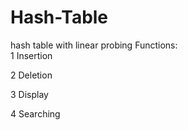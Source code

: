 # Hash-Table
hash table with linear probing Functions:  
1 Insertion 

2 Deletion

3 Display

4 Searching
